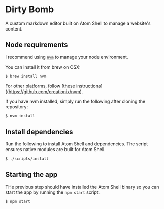# Dirty Bomb

A custom markdown editor built on Atom Shell to manage a website's content.

## Node requirements

I recommend using [`nvm`](https://github.com/creationix/nvm) to manage your node environment.

You can install it from brew on OSX:

```bash
$ brew install nvm
```

For other platforms, follow [these instructions]((https://github.com/creationix/nvm).

If you have nvm installed, simply run the following after cloning the repository:

```bash
$ nvm install
```

## Install dependencies

Run the following to install Atom Shell and dependencies. The script ensures native modules are built for Atom Shell.

```bash
$ ./scripts/install
```

## Starting the app

THe previous step should have installed the Atom Shell binary so you can start the app by running the `npm start` script.

```bash
$ npm start
```
